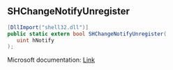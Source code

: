 ## SHChangeNotifyUnregister

```csharp
[DllImport("shell32.dll")]
public static extern bool SHChangeNotifyUnregister(
   uint hNotify
);
```

Microsoft documentation: [Link](https://learn.microsoft.com/en-us/windows/win32/api/shlobj_core/nf-shlobj_core-shchangenotifyderegister)

